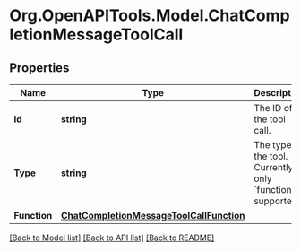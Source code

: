 # Org.OpenAPITools.Model.ChatCompletionMessageToolCall

## Properties

Name | Type | Description | Notes
------------ | ------------- | ------------- | -------------
**Id** | **string** | The ID of the tool call. | 
**Type** | **string** | The type of the tool. Currently, only &#x60;function&#x60; is supported. | 
**Function** | [**ChatCompletionMessageToolCallFunction**](ChatCompletionMessageToolCallFunction.md) |  | 

[[Back to Model list]](../README.md#documentation-for-models) [[Back to API list]](../README.md#documentation-for-api-endpoints) [[Back to README]](../README.md)


